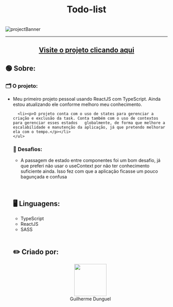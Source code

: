 <h1 align='center'>Todo-list</h1>
<br>
<img src='https://i.imgur.com/rTH2Emy.jpg' alt='projectBanner'>
<hr>
<h2 align='center'><a href="https://to-do-list-delta-beryl.vercel.app/">Visite o projeto clicando aqui</a></h2>
<h2>🟢 Sobre:</h2>
  <h3>🗂️ O projeto:</h3>
    <ul>
      <li><p>Meu primeiro projeto pessoal usando ReactJS com TypeScript. Ainda estou atualizando ele conforme melhoro meu conhecimento.</p></li>

      <li><p>O projeto conta com o uso de states para gerenciar a criação e exclusão da task. Conta também com o uso de contextos para gerenciar esses estados   globalmente, de forma que melhore a escalabilidade e manutenção da aplicação, já que pretendo melhorar ela com o tempo.</p></li>
    </ul>
  <h3>📌 Desafios:</h3>
  <ul>
    <li><p>A passagem de estado entre componentes foi um bom desafio, já que preferi não usar o useContext por não ter conhecimento suficiente ainda. Isso fez com que a aplicação ficasse um pouco bagunçada e confusa</p></li>
  </ul>
  <br>
<h2>🖥️ Linguagens:</h2>
<ul>
  <li>TypeScript</li>
  <li>ReactJS</li>
  <li>SASS</li>
</ul>
<br>
<h2>✏️ Criado por:</h2>
<div align='center'>
  <img src="https://avatars.githubusercontent.com/u/89926690?v=4" width="100px">
  <br>
  <a align='center' src="https://github.com/GuilhermeDunguel">Guilherme Dunguel</a>
</div>
